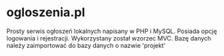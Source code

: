 # ogloszenia.pl
Prosty serwis ogłoszeń lokalnych napisany w PHP i MySQL. Posiada opcję logowania i rejestracji. Wykorzystany został wzorzec MVC.
Bazę danych należy zaimportować do bazy danych o nazwie 'projekt'
